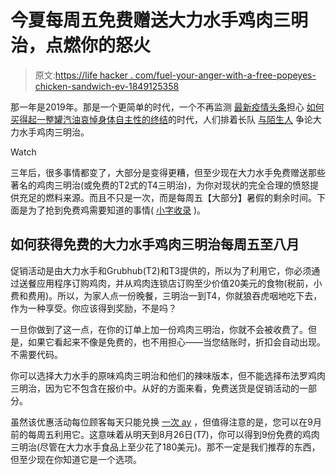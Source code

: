 # 今夏每周五免费赠送大力水手鸡肉三明治，点燃你的怒火

> 原文:[https://life hacker . com/fuel-your-anger-with-a-free-popeyes-chicken-sandwich-ev-1849125358](https://lifehacker.com/fuel-your-anger-with-a-free-popeyes-chicken-sandwich-ev-1849125358)

那一年是2019年。那是一个更简单的时代，一个不再监测 [最新疫情头条](https://lifehacker.com/we-are-not-ready-for-monkeypox-1849035126)担心 [如何买得起一整罐汽油](https://lifehacker.com/the-fastest-way-to-find-the-cheapest-gas-in-your-area-1848554597)[哀悼身体自主性的终结](https://lifehacker.com/where-to-donate-locally-to-help-people-access-abortions-1848873651)的时代，人们排着长队 [与陌生人](https://www.businessinsider.com/popeyes-chicken-sandwich-return-linked-to-violent-incidents-list-2019-11) 争论大力水手鸡肉三明治。

Watch

三年后，很多事情都变了，大部分是变得更糟，但至少现在大力水手免费赠送那些著名的鸡肉三明治(或免费的T2式的T4三明治)，为你对现状的完全合理的愤怒提供充足的燃料来源。而且不只是一次，而是每周五[](https://www.qsrmagazine.com/news/popeyes-give-out-free-chicken-sandwiches-fridays-through-grubhub)【大部分】暑假的剩余时间。下面是为了抢到免费鸡需要知道的事情( [小字收录](https://lp-stage.grubhub.com/popeyes-free-sandwich-fridays-2022/) )。

## 如何获得免费的大力水手鸡肉三明治每周五至八月

促销活动是由大力水手和Grubhub(T2)和T3提供的，所以为了利用它，你必须通过送餐应用程序订购鸡肉，并从鸡肉连锁店订购至少价值20美元的食物(税前，小费和费用)。所以，为家人点一份晚餐，三明治一到T4，你就狼吞虎咽地吃下去，作为一种享受。你应该得到奖励，不是吗？

一旦你做到了这一点，在你的订单上加一份鸡肉三明治，你就不会被收费了。但是，如果它看起来不像是免费的，也不用担心——当您结账时，折扣会自动出现。不需要代码。

你可以选择大力水手的原味鸡肉三明治和他们的辣味版本，但不能选择布法罗鸡肉三明治，因为它不包含在报价中。从好的方面来看，免费送货是促销活动的一部分。

虽然该优惠活动每位顾客每天只能兑换 [一次 ay](https://lp-stage.grubhub.com/popeyes-free-sandwich-fridays-2022/) ，但值得注意的是，您可以在9月前的每周五利用它。这意味着从明天到8月26日(T7)，你可以得到9份免费的鸡肉三明治(尽管在大力水手食品上至少花了180美元)。那不一定是我们推荐的东西，但至少现在你知道它是一个选项。